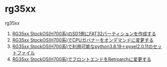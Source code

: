 # rg35xx
rg35xx

1. [RG35xx StockOS(H700系)のSD1側にFAT32パーティションを作成する](./mkFAT32_SD1.md)
2. [RG35xx StockOS(H700系)でCPUガバナーをオンデマンドに変更する](./cpu_governor.md)
3. [RG35xx StockOS(H700系)で利用可能なpython3.8.19＋pyxel2.0.11のセットファイル](https://github.com/game-de-it/rg35xx/releases/tag/python3.8.19_pyxel2.0.11)
4. [RG35xx StockOS(H700系)でフロントエンドをRetroarchに変更する](https://github.com/game-de-it/rg35xx/releases/tag/RereoArchFrontEnd)
